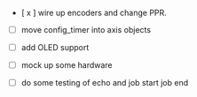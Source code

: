 - [ x ] wire up encoders and change PPR.

- [ ] move config_timer into axis objects
- [ ] add OLED support

- [ ] mock up some hardware
- [ ] do some testing of echo and job start job end

